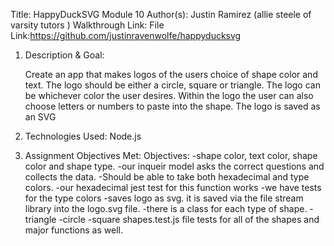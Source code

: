 Title: HappyDuckSVG Module 10
Author(s): Justin Ramirez (allie steele of varsity tutors )
Walkthrough Link: 
File Link:https://github.com/justinravenwolfe/happyducksvg

1) Description & Goal:

   Create an app that makes logos of the users choice of shape color and text.  The logo should be either a circle, square or triangle.  The logo can be whichever color the user desires.  Within the logo the user can also choose letters or numbers to paste into the shape.  The logo is saved as an SVG

2) Technologies Used:
   Node.js
3) Assignment Objectives Met: 
  Objectives: 
  -shape color, text color, shape color and shape type.
   -our inqueir model asks the correct questions and collects the data. 
    -Should be able to take both hexadecimal and type colors. 
    -our hexadecimal jest test for this function works
    -we have tests for the type colors
    -saves logo as svg.  it is saved via the file stream library into the logo.svg file. 
    -there is a class for each type of shape.
      -triangle
      -circle
      -square
    shapes.test.js file tests for all of the shapes and major functions as well. 
    